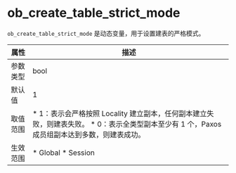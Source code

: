 ob_create_table_strict_mode 
================================================

`ob_create_table_strict_mode` 是动态变量，用于设置建表的严格模式。


| **属性** |                                                                                   **描述**                                                                                    |
|--------|-----------------------------------------------------------------------------------------------------------------------------------------------------------------------------|
| 参数类型   | bool                                                                                                                                                                        |
| 默认值    | 1                                                                                                                                                                           |
| 取值范围   | * 1：表示会严格按照 Locality 建立副本，任何副本建立失败，则建表失败。   * 0：表示全类型副本至少有 1 个，Paxos 成员组副本达到多数，则建表成功。    |
| 生效范围   | * Global   * Session                                                                     |


